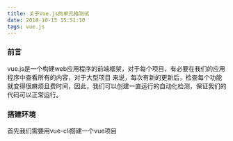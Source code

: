 ```yaml
---
title: 关于Vue.js的单元格测试
date: 2018-10-15 15:51:10
tags: vue.js
---
```

### 前言
vue.js是一个构建web应用程序的前端框架，对于每个项目，有必要在我们的应用程序中查看所有的内容，对于大型项目
来说，每次有新的更新后，检查每个功能就变得很麻烦且费时间，因此，我们可以创建一直运行的自动化检测，保证我们的代码可以正常运行。
### 搭建环境
 首先我们需要用vue-cli搭建一个vue项目
